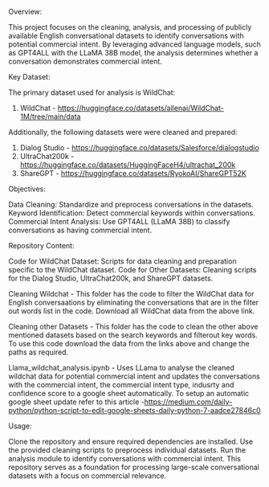 Overview:

This project focuses on the cleaning, analysis, and processing of publicly available English conversational datasets to identify conversations with potential commercial intent. By leveraging advanced language models, such as GPT4ALL with the LLaMA 38B model, the analysis determines whether a conversation demonstrates commercial intent.

Key Dataset:

The primary dataset used for analysis is WildChat:
1. WildChat - https://huggingface.co/datasets/allenai/WildChat-1M/tree/main/data

Additionally, the following datasets were were cleaned and prepared:

1. Dialog Studio - https://huggingface.co/datasets/Salesforce/dialogstudio
2. UltraChat200k - https://huggingface.co/datasets/HuggingFaceH4/ultrachat_200k
3. ShareGPT - https://huggingface.co/datasets/RyokoAI/ShareGPT52K

Objectives:

Data Cleaning: Standardize and preprocess conversations in the datasets.
Keyword Identification: Detect commercial keywords within conversations.
Commercial Intent Analysis: Use GPT4ALL (LLaMA 38B) to classify conversations as having commercial intent.

Repository Content:

Code for WildChat Dataset: Scripts for data cleaning and preparation specific to the WildChat dataset.
Code for Other Datasets: Cleaning scripts for the Dialog Studio, UltraChat200k, and ShareGPT datasets.

Cleaning Wildchat - 
This folder has the code to filter the WildChat data for English conversaations by eliminating the conversations that are in the filter out words list in the code. Download all WildChat data from the above link.

Cleaning other Datasets - 
This folder has the code to clean the other above mentioned datasets based on the search keywords and filterout key words.
To use this code download the data from the links above and change the paths as required.

Llama_wildchat_analysis.ipynb - Uses LLama to analyse the cleaned wildchat data for potential commercial intent and updates the conversations with the commercial intent, the commercial intent type, indusrty and confidence score to a google sheet automatically. 
To setup an automatic google sheet update refer to this article -https://medium.com/daily-python/python-script-to-edit-google-sheets-daily-python-7-aadce27846c0

Usage:

Clone the repository and ensure required dependencies are installed.
Use the provided cleaning scripts to preprocess individual datasets.
Run the analysis module to identify conversations with commercial intent.
This repository serves as a foundation for processing large-scale conversational datasets with a focus on commercial relevance.
